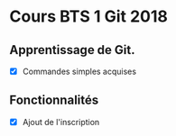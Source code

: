 # Cours BTS 1 Git 2018

## Apprentissage de Git.

- [x] Commandes simples acquises


## Fonctionnalités

- [x] Ajout de l'inscription
